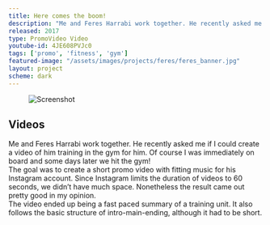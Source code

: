 ```yaml
---
title: Here comes the boom!
description: "Me and Feres Harrabi work together. He recently asked me if I could create a video of him training in the gym for him. Of course I was immediately on board and some days later we hit the gym!"
released: 2017
type: PromoVideo Video
youtube-id: 4JE608PVJc0
tags: ['promo', 'fitness', 'gym']
featured-image: "/assets/images/projects/feres/feres_banner.jpg"
layout: project
scheme: dark
---
```


<figure class="wide">
    <img src="{{site.url}}/assets/images/projects/feres/feres_grid.jpg" alt="Screenshot" />
</figure>

## Videos
Me and Feres Harrabi work together. He recently asked me if I could create a video of him training in the gym for him. Of course I was immediately on board and some days later we hit the gym!<br/>
The goal was to create a short promo video with fitting music for his Instagram account. Since Instagram limits the duration of videos to 60 seconds, we didn’t have much space. Nonetheless the result came out pretty good in my opinion.<br/>The video ended up being a fast paced summary of a training unit. It also follows the basic structure of intro-main-ending, although it had to be short.